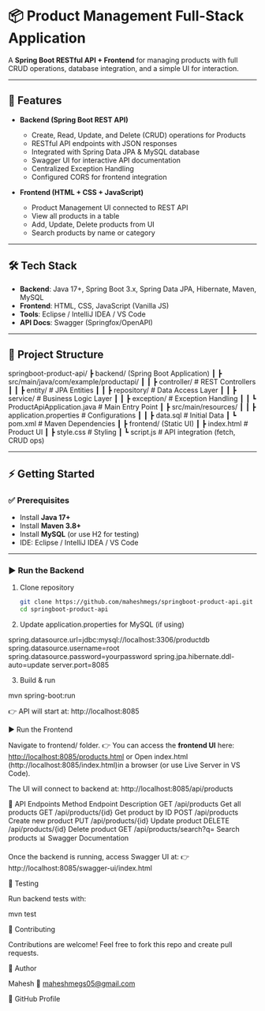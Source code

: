 # 📦 Product Management Full-Stack Application  

A **Spring Boot RESTful API + Frontend** for managing products with full CRUD operations, database integration, and a simple UI for interaction.  

---

## 🚀 Features  

- **Backend (Spring Boot REST API)**  
  - Create, Read, Update, and Delete (CRUD) operations for Products  
  - RESTful API endpoints with JSON responses  
  - Integrated with Spring Data JPA & MySQL database  
  - Swagger UI for interactive API documentation  
  - Centralized Exception Handling  
  - Configured CORS for frontend integration  

- **Frontend (HTML + CSS + JavaScript)**  
  - Product Management UI connected to REST API  
  - View all products in a table  
  - Add, Update, Delete products from UI  
  - Search products by name or category  

---

## 🛠️ Tech Stack  

- **Backend**: Java 17+, Spring Boot 3.x, Spring Data JPA, Hibernate, Maven, MySQL  
- **Frontend**: HTML, CSS, JavaScript (Vanilla JS)  
- **Tools**: Eclipse / IntelliJ IDEA / VS Code  
- **API Docs**: Swagger (Springfox/OpenAPI)  

---

## 📂 Project Structure  


springboot-product-api/
┣ backend/ (Spring Boot Application)
┃ ┣ src/main/java/com/example/productapi/
┃ ┃ ┣ controller/ # REST Controllers
┃ ┃ ┣ entity/ # JPA Entities
┃ ┃ ┣ repository/ # Data Access Layer
┃ ┃ ┣ service/ # Business Logic Layer
┃ ┃ ┣ exception/ # Exception Handling
┃ ┃ ┗ ProductApiApplication.java # Main Entry Point
┃ ┣ src/main/resources/
┃ ┃ ┣ application.properties # Configurations
┃ ┃ ┣ data.sql # Initial Data
┃ ┗ pom.xml # Maven Dependencies
┃
┣ frontend/ (Static UI)
┃ ┣ index.html # Product UI
┃ ┣ style.css # Styling
┃ ┗ script.js # API integration (fetch, CRUD ops)





---

## ⚡ Getting Started  

### ✅ Prerequisites  
- Install **Java 17+**  
- Install **Maven 3.8+**  
- Install **MySQL** (or use H2 for testing)  
- IDE: Eclipse / IntelliJ IDEA / VS Code  

---

### ▶️ Run the Backend  

1. Clone repository  
   ```bash
   git clone https://github.com/maheshmegs/springboot-product-api.git
   cd springboot-product-api

2. Update application.properties for MySQL (if using)

spring.datasource.url=jdbc:mysql://localhost:3306/productdb
spring.datasource.username=root
spring.datasource.password=yourpassword
spring.jpa.hibernate.ddl-auto=update
server.port=8085


3. Build & run

mvn spring-boot:run


👉 API will start at: http://localhost:8085

▶️ Run the Frontend

Navigate to frontend/ folder.
👉 You can access the **frontend UI** here:  
[http://localhost:8085/products.html](http://localhost:8085/products.html)
or 
Open index.html (http://localhost:8085/index.html)in a browser (or use Live Server in VS Code).

The UI will connect to backend at: http://localhost:8085/api/products

📖 API Endpoints
Method	Endpoint	Description
GET	/api/products	Get all products
GET	/api/products/{id}	Get product by ID
POST	/api/products	Create new product
PUT	/api/products/{id}	Update product
DELETE	/api/products/{id}	Delete product
GET	/api/products/search?q=	Search products
📊 Swagger Documentation

Once the backend is running, access Swagger UI at:
👉 http://localhost:8085/swagger-ui/index.html

🧪 Testing

Run backend tests with:

mvn test

🤝 Contributing

Contributions are welcome!
Feel free to fork this repo and create pull requests.

👤 Author

Mahesh
📧 maheshmegs05@gmail.com

🔗 GitHub Profile
